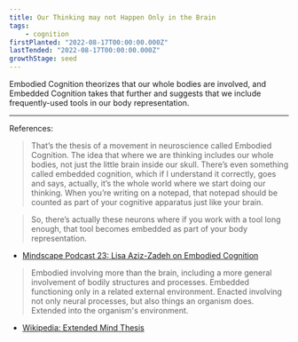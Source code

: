 ```yaml
---
title: Our Thinking may not Happen Only in the Brain
tags: 
    - cognition
firstPlanted: "2022-08-17T00:00:00.000Z"
lastTended: "2022-08-17T00:00:00.000Z"
growthStage: seed
---
```


Embodied Cognition theorizes that our whole bodies are involved, and Embedded Cognition takes that further and suggests that we include frequently-used tools in our body representation. 

---
References: 

> That’s the thesis of a movement in neuroscience called Embodied Cognition. The idea that where we are thinking includes our whole bodies, not just the little brain inside our skull. There’s even something called embedded cognition, which if I understand it correctly, goes and says, actually, it’s the whole world where we start doing our thinking. When you’re writing on a notepad, that notepad should be counted as part of your cognitive apparatus just like your brain. 

> So, there’s actually these neurons where if you work with a tool long enough, that tool becomes embedded as part of your body representation.
- [Mindscape Podcast 23: Lisa Aziz-Zadeh on Embodied Cognition](https://www.preposterousuniverse.com/podcast/2018/11/19/episode-23-lisa-aziz-zadeh-on-embodied-cognition-mirror-neurons-and-empathy/)

> Embodied involving more than the brain, including a more general involvement of bodily structures and processes.
> Embedded functioning only in a related external environment.
> Enacted involving not only neural processes, but also things an organism does.
> Extended into the organism's environment.
- [Wikipedia: Extended Mind Thesis](https://en.wikipedia.org/wiki/Extended_mind_thesis)